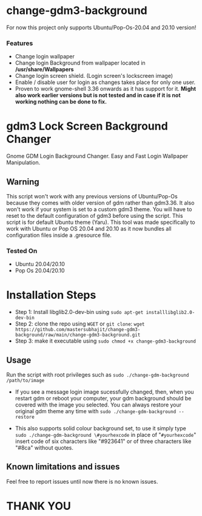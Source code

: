 # change-gdm3-background
For now this project only supports Ubuntu/Pop-Os-20.04 and 20.10 version!

### Features
* Change login wallpaper
* Change login Background from wallpaper located in __/usr/share/Wallpapers__
* Change login screen shield. (Login screen's lockscreen image)
* Enable / disable user for login as changes takes place for only one user. 
* Proven to work gnome-shell 3.36 onwards as it has support for it. __Might also work earlier versions but is not tested and in case if it is not working nothing can be done to fix.__

# gdm3 Lock Screen Background Changer
Gnome GDM Login Background Changer. Easy and Fast Login Wallpaper Manipulation.

## Warning
This script won't work with any previous versions of Ubuntu/Pop-Os because they comes with older version of gdm rather than gdm3.36. It also won't work if your system is set to a custom gdm3 theme. You will have to reset to the default configuration of gdm3 before using the script. This script is for default Ubuntu theme (Yaru). This tool was made specifically to work with Ubuntu or Pop OS 20.04 and 20.10 as it now bundles all configuration files inside a .gresource file.

### Tested On 
* Ubuntu 20.04/20.10
* Pop Os 20.04/20.10

# Installation Steps
* Step 1: Install libglib2.0-dev-bin using `sudo apt-get installlibglib2.0-dev-bin`
* Step 2: clone the repo using `WGET` or `git clone`:
`wget https://github.com/mastersubhajit/change-gdm3-background/raw/main/change-gdm3-background.git`
* Step 3: make it executable using `sudo chmod +x change-gdm3-background`

## Usage
Run the script with root privileges such as `sudo ./change-gdm-background /path/to/image`
* If you see a message login image sucessfully changed, then, when you restart gdm or reboot your computer, your gdm background should be covered with the image you selected.
You can always restore your original gdm theme any time with `sudo ./change-gdm-background --restore`

* This also supports solid colour background set, to use it simply type `sudo ./change-gdm-background \#yourhexcode` in place of "`#yourhexcode`" insert code of six characters like "#923641" or of three characters like "#8ca" without quotes.

## Known limitations and issues
Feel free to report issues until now there is no known issues.
# THANK YOU
